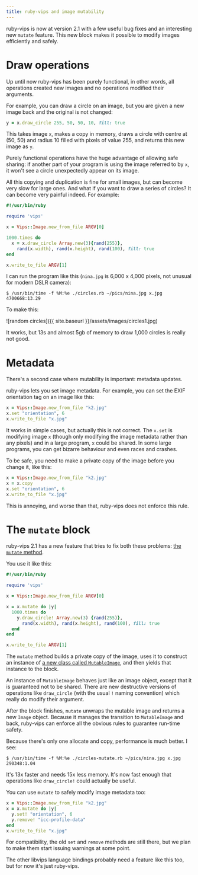 ```yaml
---
title: ruby-vips and image mutability
---
```


ruby-vips is now at version 2.1 with a few useful bug fixes and an interesting
new `mutate` feature. This new block makes it possible to modify images
efficiently and safely. 

# Draw operations

Up until now ruby-vips has been purely functional, in other words, all
operations created new images and no operations modified their arguments. 

For example, you can draw a circle on an image, but you are given a new
image back and the original is not changed: 

```ruby
y = x.draw_circle 255, 50, 50, 10, fill: true
```

This takes image `x`, makes a copy in memory, draws a circle with
centre at (50, 50) and radius 10 filled with pixels of value 255, and returns
this new image as `y`.

Purely functional operations have the huge advantage of allowing safe
sharing: if another part of your program is using the image referred to by
`x`, it won't see a circle unexpectedly appear on its image.

All this copying and duplication is fine for small images, but can become
very slow for large ones. And what if you want to draw a series of circles? It
can become very painful indeed. For example:

```ruby
#!/usr/bin/ruby

require 'vips'

x = Vips::Image.new_from_file ARGV[0]

1000.times do
  x = x.draw_circle Array.new(3){rand(255)},
    rand(x.width), rand(x.height), rand(100), fill: true
end

x.write_to_file ARGV[1]
```

I can run the program like this (`nina.jpg` is 6,000 x 4,000 pixels, not
unusual for modern DSLR camera):

```
$ /usr/bin/time -f %M:%e ./circles.rb ~/pics/nina.jpg x.jpg
4700668:13.29
```

To make this:

![random circles]({{ site.baseurl }}/assets/images/circles1.jpg)

It works, but 13s and almost 5gb of memory to draw 1,000 circles is really
not good.

# Metadata

There's a second case where mutability is important: metadata updates.

ruby-vips lets you set image metadata. For example, you can set the EXIF
orientation tag on an image like this:

```ruby
x = Vips::Image.new_from_file "k2.jpg"
x.set "orientation", 6
x.write_to_file "x.jpg"
```

It works in simple cases, but actually this is not correct. The `x.set`
is modifying image `x` (though only modifying the image metadata rather
than any pixels) and in a large program, `x` could be shared. 
In some large programs, you can get bizarre behaviour and even races
and crashes.

To be safe, you need to make a private copy of the image before you change
it, like this:

```ruby
x = Vips::Image.new_from_file "k2.jpg"
x = x.copy
x.set "orientation", 6
x.write_to_file "x.jpg"
```

This is annoying, and worse than that, ruby-vips does not enforce this
rule. 

# The `mutate` block

ruby-vips 2.1 has a new feature that
tries to fix both these problems: [the `mutate`
method](https://www.rubydoc.info/gems/ruby-vips/2.1.0/Vips/Image#mutate-instance_method).

You use it like this:

```ruby
#!/usr/bin/ruby

require 'vips'

x = Vips::Image.new_from_file ARGV[0]

x = x.mutate do |y|
  1000.times do 
    y.draw_circle! Array.new(3) {rand(255)},
      rand(x.width), rand(x.height), rand(100), fill: true
  end
end

x.write_to_file ARGV[1]
```

The `mutate` method builds a private copy of the image,
uses it to construct an instance of [a new class called
`MutableImage`](https://www.rubydoc.info/gems/ruby-vips/2.1.0/Vips/MutableImage),
and then yields that instance to the block.

An instance of `MutableImage` behaves just like an image object, except
that it is guaranteed not to be shared. There are new destructive versions
of operations like `draw_circle` (with the usual `!` naming convention)
which really do modify their argument. 

After the block finishes, `mutate` unwraps the mutable image and returns a
new `Image` object. Because it manages the transition to `MutableImage` and
back, ruby-vips can enforce all the obvious rules to guarantee run-time
safety.

Because there's only one allocate and copy, performance is much better. I see:

```
$ /usr/bin/time -f %M:%e ./circles-mutate.rb ~/pics/nina.jpg x.jpg
290348:1.04
```

It's 13x faster and needs 15x less memory. It's now fast enough that
operations like `draw_circle!` could actually be useful.

You can use `mutate` to safely modify image metadata too:

```ruby
x = Vips::Image.new_from_file "k2.jpg"
x = x.mutate do |y|
  y.set! "orientation", 6
  y.remove! "icc-profile-data"
end
x.write_to_file "x.jpg"
```

For compatibility, the old `set` and `remove` methods are still there,
but we plan to make them start issuing warnings at some point.

The other libvips language bindings probably need a feature like this too,
but for now it's just ruby-vips.
